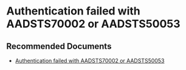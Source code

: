   <properties
	pageTitle="error - aadsts70002"
	description="error - aadsts70002"
	service="microsoft.PowerBIDedicated"
	resource="capacities"
	authors="pjfreitas"
	ms.author="pfreitas"	
	displayOrder="590"
	selfHelpType="generic"
	supportTopicIds="32628098"
	productPesIds="16334"
	cloudEnvironments="public, MoonCake, fairfax" 
	articleId="f00dda62-5281-c7af-b191-b736427842c7"
	ownershipId="ASEP_ContentService_Placeholder"
/>

# Authentication failed with AADSTS70002 or AADSTS50053

## **Recommended Documents**

* [Authentication failed with AADSTS70002 or AADSTS50053](https://docs.microsoft.com/power-bi/developer/embedded-troubleshoot#authentication-failed-with-aadsts70002-or-aadsts50053)
